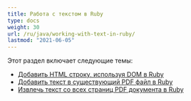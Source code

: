 ```yaml
---
title: Работа с текстом в Ruby
type: docs
weight: 30
url: /ru/java/working-with-text-in-ruby/
lastmod: "2021-06-05"
---
```


Этот раздел включает следующие темы:

- [Добавить HTML строку, используя DOM в Ruby](/pdf/ru/java/add-html-string-using-dom-in-ruby/)
- [Добавить текст в существующий PDF файл в Ruby](/pdf/ru/java/add-text-to-an-existing-pdf-file-in-ruby/)
- [Извлечь текст со всех страниц PDF документа в Ruby](/pdf/ru/java/extract-text-from-all-the-pages-of-a-pdf-document-in-ruby/)